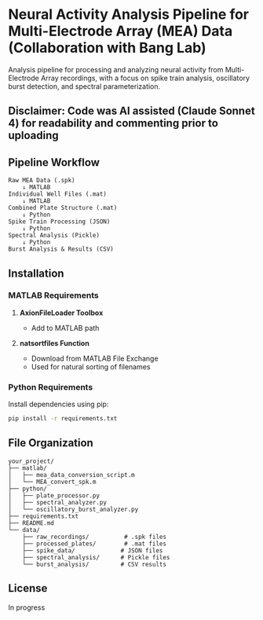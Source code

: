 # Neural Activity Analysis Pipeline for Multi-Electrode Array (MEA) Data (Collaboration with Bang Lab)

Analysis pipeline for processing and analyzing neural activity from Multi-Electrode Array recordings, with a focus on spike train analysis, oscillatory burst detection, and spectral parameterization.

## Disclaimer: Code was AI assisted (Claude Sonnet 4) for readability and commenting prior to uploading

## Pipeline Workflow

```
Raw MEA Data (.spk) 
    ↓ MATLAB
Individual Well Files (.mat)
    ↓ MATLAB  
Combined Plate Structure (.mat)
    ↓ Python
Spike Train Processing (JSON)
    ↓ Python
Spectral Analysis (Pickle)
    ↓ Python
Burst Analysis & Results (CSV)
```

## Installation

### MATLAB Requirements

1. **AxionFileLoader Toolbox**
   - Add to MATLAB path

2. **natsortfiles Function**
   - Download from MATLAB File Exchange
   - Used for natural sorting of filenames

### Python Requirements

Install dependencies using pip:

```bash
pip install -r requirements.txt
```

## File Organization

```
your_project/
├── matlab/
│   ├── mea_data_conversion_script.m
│   └── MEA_convert_spk.m
├── python/
│   ├── plate_processor.py
│   ├── spectral_analyzer.py
│   └── oscillatory_burst_analyzer.py
├── requirements.txt
├── README.md
└── data/
    ├── raw_recordings/          # .spk files
    ├── processed_plates/        # .mat files
    ├── spike_data/             # JSON files
    ├── spectral_analysis/      # Pickle files
    └── burst_analysis/         # CSV results
```

## License

In progress

